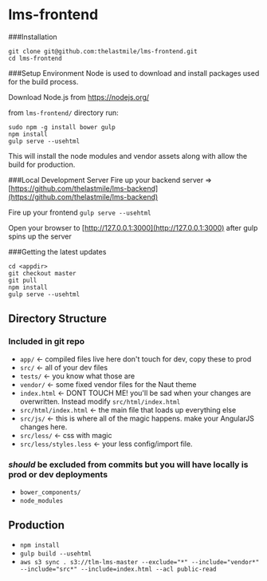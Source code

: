 # lms-frontend


###Installation
```
git clone git@github.com:thelastmile/lms-frontend.git
cd lms-frontend
```

###Setup Environment
Node is used to download and install packages used for the build process.

Download Node.js from https://nodejs.org/

from ```lms-frontend/``` directory run:
```
sudo npm -g install bower gulp
npm install
gulp serve --usehtml
```
This will install the node modules and vendor assets along with allow the build for production.

###Local Development Server
Fire up your backend server => [https://github.com/thelastmile/lms-backend](https://github.com/thelastmile/lms-backend)

Fire up your frontend
```gulp serve --usehtml```

Open your browser to [http://127.0.0.1:3000](http://127.0.0.1:3000) after gulp spins up the server

###Getting the latest updates
```
cd <appdir>
git checkout master
git pull
npm install
gulp serve --usehtml
```

## Directory Structure

### Included in git repo
* `app/` <- compiled files live here don't touch for dev, copy these to prod
* `src/` <- all of your dev files
* `tests/` <- you know what those are
* `vendor/` <- some fixed vendor files for the Naut theme
* `index.html` <- DONT TOUCH ME!  you'll be sad when your changes are overwritten.  Instead modify `src/html/index.html`
* `src/html/index.html` <- the main file that loads up everything else
* `src/js/` <- this is where all of the magic happens.  make your AngularJS changes here.
* `src/less/` <- css with magic
* `src/less/styles.less` <- your less config/import file.

### *should* be excluded from commits but you will have locally is prod or dev deployments
* `bower_components/`
* `node_modules`

## Production
* `npm install`
* `gulp build --usehtml`
* `aws s3 sync . s3://tlm-lms-master --exclude="*" --include="vendor*" --include="src*" --include=index.html --acl public-read`

